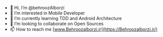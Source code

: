 - 👋 Hi, I’m @behroozAlborzi
- 👀 I’m interested in Mobile Developer
- 🌱 I’m currently learning TDD and Android Architecture
- 💞️ I’m looking to collaborate on Open Sources
- 📫 How to reach me [www.Behroozalborzi.ir](https://Behroozalborzi.ir/)

<!---
behroozAlborzi/behroozAlborzi is a ✨ special ✨ repository because its `README.md` (this file) appears on your GitHub profile.
You can click the Preview link to take a look at your changes.
--->
